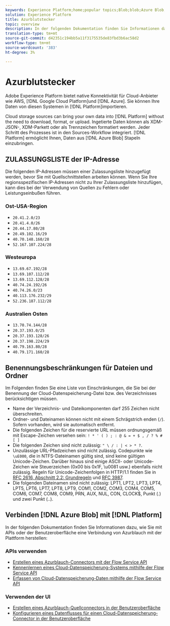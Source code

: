 ```yaml
---
keywords: Experience Platform;home;popular topics;Blob;blob;Azure Blob;azure blob
solution: Experience Platform
title: Azurblutstecker
topic: overview
description: In der folgenden Dokumentation finden Sie Informationen dazu, wie Sie Blaus Blob mithilfe von APIs oder der Benutzeroberfläche mit der Plattform verbinden.
translation-type: tm+mt
source-git-commit: d42351c194bb5a11f3175535de83fbd3b6ac58d2
workflow-type: tm+mt
source-wordcount: '383'
ht-degree: 3%

---
```



# Azurblutstecker

Adobe Experience Platform bietet native Konnektivität für Cloud-Anbieter wie AWS, [!DNL Google Cloud Platform]und [!DNL Azure]. Sie können Ihre Daten von diesen Systemen in [!DNL Platform]importieren.

Cloud storage sources can bring your own data into [!DNL Platform] without the need to download, format, or upload. Ingetierte Daten können als XDM-JSON-, XDM-Parkett oder als Trennzeichen formatiert werden. Jeder Schritt des Prozesses ist in den Sources-Workflow integriert. [!DNL Platform] ermöglicht Ihnen, Daten aus [!DNL Azure Blob] Stapeln einzubringen.

## ZULASSUNGSLISTE der IP-Adresse

Die folgenden IP-Adressen müssen einer Zulassungsliste hinzugefügt werden, bevor Sie mit Quellschnittstellen arbeiten können. Wenn Sie Ihre regionsspezifischen IP-Adressen nicht zu Ihrer Zulassungsliste hinzufügen, kann dies bei der Verwendung von Quellen zu Fehlern oder Leistungseinbußen führen.

### Ost-USA-Region

- `20.41.2.0/23`
- `20.41.4.0/26`
- `20.44.17.80/28`
- `20.49.102.16/29`
- `40.70.148.160/28`
- `52.167.107.224/28`

### Westeuropa

- `13.69.67.192/28`
- `13.69.107.112/28`
- `13.69.112.128/28`
- `40.74.24.192/26`
- `40.74.26.0/23`
- `40.113.176.232/29`
- `52.236.187.112/28`

### Australien Osten

- `13.70.74.144/28`
- `20.37.193.0/25`
- `20.37.193.128/26`
- `20.37.198.224/29`
- `40.79.163.80/28`
- `40.79.171.160/28`

## Benennungsbeschränkungen für Dateien und Ordner

Im Folgenden finden Sie eine Liste von Einschränkungen, die Sie bei der Benennung der Cloud-Datenspeicherung-Datei bzw. des Verzeichnisses berücksichtigen müssen.

- Name der Verzeichnis- und Dateikomponenten darf 255 Zeichen nicht überschreiten.
- Ordner- und Dateinamen können nicht mit einem Schrägstrich enden (`/`). Sofern vorhanden, wird sie automatisch entfernt.
- Die folgenden Zeichen für die reservierte URL müssen ordnungsgemäß mit Escape-Zeichen versehen sein: `! * ' ( ) ; : @ & = + $ , / ? % # [ ]`
- Die folgenden Zeichen sind nicht zulässig: `" \ / : | < > * ?`.
- Unzulässige URL-Pfadzeichen sind nicht zulässig. Codepunkte wie `\uE000`, die in NTFS-Dateinamen gültig sind, sind keine gültigen Unicode-Zeichen. Darüber hinaus sind einige ASCII- oder Unicode-Zeichen wie Steuerzeichen (0x00 bis 0x1F, \u0081 usw.) ebenfalls nicht zulässig. Regeln für Unicode-Zeichenfolgen in HTTP/1.1 finden Sie in [RFC 2616, Abschnitt 2.2: Grundregeln](https://www.ietf.org/rfc/rfc2616.txt) und [RFC 3987](https://www.ietf.org/rfc/rfc3987.txt).
- Die folgenden Dateinamen sind nicht zulässig: LPT1, LPT2, LPT3, LPT4, LPT5, LPT6, LPT7, LPT8, LPT9, COM1, COM2, COM3, COM4, COM5, COM6, COM7, COM8, COM9, PRN, AUX, NUL, CON, CLOCK$, Punkt (.) und zwei Punkt (..).

## Verbinden [!DNL Azure Blob] mit [!DNL Platform]

In der folgenden Dokumentation finden Sie Informationen dazu, wie Sie mit APIs oder der Benutzeroberfläche eine Verbindung von Azurblauch mit der Plattform herstellen:

### APIs verwenden

- [Erstellen eines Azurblauch-Connectors mit der Flow Service API](../../tutorials/api/create/cloud-storage/blob.md)
- [Kennenlernen eines Cloud-Datenspeicherung-Systems mithilfe der Flow Service API](../../tutorials/api/explore/cloud-storage.md)
- [Erfassen von Cloud-Datenspeicherung-Daten mithilfe der Flow Service API](../../tutorials/api/collect/cloud-storage.md)

### Verwenden der UI

- [Erstellen eines Azurblauch-Quellconnectors in der Benutzeroberfläche](../../tutorials/ui/create/cloud-storage/blob.md)
- [Konfigurieren eines Datenflusses für einen Cloud-Datenspeicherung-Connector in der Benutzeroberfläche](../../tutorials/ui/dataflow/batch/cloud-storage.md)